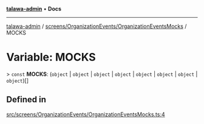 [**talawa-admin**](../../../../README.md) • **Docs**

***

[talawa-admin](../../../../modules.md) / [screens/OrganizationEvents/OrganizationEventsMocks](../README.md) / MOCKS

# Variable: MOCKS

\> `const` **MOCKS**: (`object` \| `object` \| `object` \| `object` \| `object` \| `object` \| `object` \| `object`)[]

## Defined in

[src/screens/OrganizationEvents/OrganizationEventsMocks.ts:4](https://github.com/PalisadoesFoundation/talawa-admin/blob/4bef0939e3fab4672bfd3599312195b8557e01a3/src/screens/OrganizationEvents/OrganizationEventsMocks.ts#L4)
